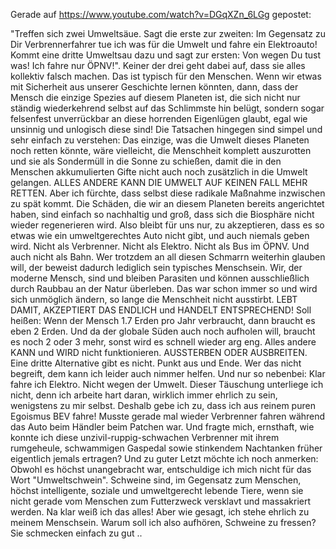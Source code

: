 Gerade auf <https://www.youtube.com/watch?v=DGqXZn_6LGg> gepostet:

"Treffen sich zwei Umweltsäue.  Sagt die erste zur zweiten:  Im Gegensatz zu Dir Verbrennerfahrer tue ich was für die Umwelt und fahre ein Elektroauto!  Kommt eine dritte Umweltsau dazu und sagt zur ersten:  Von wegen Du tust was!  Ich fahre nur ÖPNV!".  Keiner der drei geht dabei auf, dass sie alles kollektiv falsch machen.  Das ist typisch für den Menschen.  Wenn wir etwas mit Sicherheit aus unserer Geschichte lernen könnten, dann, dass der Mensch die einzige Spezies auf diesem Planeten ist, die sich nicht nur ständig wiederkehrend selbst auf das Schlimmste hin belügt, sondern sogar felsenfest unverrückbar an diese horrenden Eigenlügen glaubt, egal wie unsinnig und unlogisch diese sind!  Die Tatsachen hingegen sind simpel und sehr einfach zu verstehen:  Das einzige, was die Umwelt dieses Planeten noch retten könnte, wäre vielleicht, die Menschheit komplett auszurotten und sie als Sondermüll in die Sonne zu schießen, damit die in den Menschen akkumulierten Gifte nicht auch noch zusätzlich in die Umwelt gelangen.  ALLES ANDERE KANN DIE UMWELT AUF KEINEN FALL MEHR RETTEN.  Aber ich fürchte, dass selbst diese radikale Maßnahme inzwischen zu spät kommt.  Die Schäden, die wir an diesem Planeten bereits angerichtet haben, sind einfach so nachhaltig und groß, dass sich die Biosphäre nicht wieder regenerieren wird.  Also bleibt für uns nur, zu akzeptieren, dass es so etwas wie ein umweltgerechtes Auto nicht gibt, und auch niemals geben wird.  Nicht als Verbrenner.  Nicht als Elektro.  Nicht als Bus im ÖPNV.  Und auch nicht als Bahn.  Wer trotzdem an all diesen Schmarrn weiterhin glauben will, der beweist dadurch lediglich sein typisches Menschsein.  Wir, der moderne Mensch, sind und bleiben Parasiten und können ausschließlich durch Raubbau an der Natur überleben.  Das war schon immer so und wird sich unmöglich ändern, so lange die Menschheit nicht ausstirbt.  LEBT DAMIT, AKZEPTIERT DAS ENDLICH und HANDELT ENTSPRECHEND!  Soll heißen:  Wenn der Mensch 1.7 Erden pro Jahr verbraucht, dann braucht es eben 2 Erden.  Und da der globale Süden auch noch aufholen will, braucht es noch 2 oder 3 mehr, sonst wird es schnell wieder arg eng.  Alles andere KANN und WIRD nicht funktionieren.  AUSSTERBEN ODER AUSBREITEN.  Eine dritte Alternative gibt es nicht.  Punkt aus und Ende.  Wer das nicht begreift, dem kann ich leider auch nimmer helfen.  Und nur so nebenbei:  Klar fahre ich Elektro.  Nicht wegen der Umwelt.  Dieser Täuschung unterliege ich nicht, denn ich arbeite hart daran, wirklich immer ehrlich zu sein, wenigstens zu mir selbst.  Deshalb gebe ich zu, dass ich aus reinem puren Egoismus BEV fahre!  Musste gerade mal wieder Verbrenner fahren während das Auto beim Händler beim Patchen war.  Und fragte mich, ernsthaft, wie konnte ich diese unzivil-ruppig-schwachen Verbrenner mit ihrem rumgeheule, schwammigen Gaspedal sowie stinkendem Nachtanken früher eigentlich jemals ertragen?  Und zu guter Letzt möchte ich noch anmerken:  Obwohl es höchst unangebracht war, entschuldige ich mich nicht für das Wort "Umweltschwein".  Schweine sind, im Gegensatz zum Menschen, höchst intelligente, soziale und umweltgerecht lebende Tiere, wenn sie nicht gerade vom Menschen zum Futterzweck versklavt und massakriert werden.  Na klar weiß ich das alles!  Aber wie gesagt, ich stehe ehrlich zu meinem Menschsein.  Warum soll ich also aufhören, Schweine zu fressen?  Sie schmecken einfach zu gut ..
